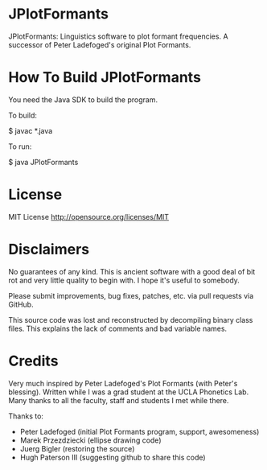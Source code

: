 JPlotFormants
=============

JPlotFormants: Linguistics software to plot formant frequencies. A successor of Peter Ladefoged's original Plot Formants.

How To Build JPlotFormants
==========================

You need the Java SDK to build the program.

To build:

$ javac *.java

To run:

$ java JPlotFormants

License
=======

MIT License http://opensource.org/licenses/MIT

Disclaimers
===========

No guarantees of any kind. This is ancient software with a good deal of bit rot and very little quality to begin with. I hope it's useful to somebody.

Please submit improvements, bug fixes, patches, etc. via pull requests via GitHub.

This source code was lost and reconstructed by decompiling binary class files. This explains the lack of comments and bad variable names.

Credits
=======

Very much inspired by Peter Ladefoged's Plot Formants (with Peter's blessing). Written while I was a grad student at the UCLA Phonetics Lab. Many thanks to all the faculty, staff and students I met while there.

Thanks to:

* Peter Ladefoged (initial Plot Formants program, support, awesomeness)
* Marek Przezdziecki (ellipse drawing code)
* Juerg Bigler (restoring the source)
* Hugh Paterson III (suggesting github to share this code)

